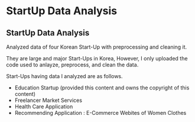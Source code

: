 # StartUp Data Analysis

## StartUp Data Analysis

Analyzed data of four Korean Start-Up with preprocessing and cleaning it.

They are large and major Start-Ups in Korea, 
However, I only uploaded the code used to anlayze, preprocess, and clean the data.

Start-Ups having data I analyzed are as follows.

- Education Startup (provided this content and owns the copyright of this content) 
- Freelancer Market Services
- Health Care Application
- Recommending Application : E-Commerce Webites of Women Clothes


